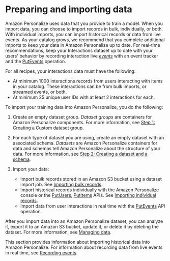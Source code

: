 # Preparing and importing data<a name="data-prep"></a>

Amazon Personalize uses data that you provide to train a model\. When you import data, you can choose to import records in bulk, individually, or both\. With individual imports, you can import historical records or data from live events\. As your catalog grows, we recommend that you complete additional imports to keep your data in Amazon Personalize up to date\. For real\-time recommendations, keep your Interactions dataset up to date with your users' behavior by recording interaction live *[events](https://docs.aws.amazon.com/general/latest/gr/glos-chap.html#event)* with an event tracker and the [PutEvents](API_UBS_PutEvents.md) operation\.

 For all recipes, your interactions data must have the following: 
+ At minimum 1000 interactions records from users interacting with items in your catalog\. These interactions can be from bulk imports, or streamed events, or both\.
+ At minimum 25 unique user IDs with at least 2 interactions for each\.

To import your training data into Amazon Personalize, you do the following:

1. Create an empty dataset group\. *Dataset groups* are containers for Amazon Personalize components\. For more information, see [Step 1: Creating a Custom dataset group](data-prep-ds-group.md)\.

1. For each type of dataset you are using, create an empty dataset with an associated schema\. *Datasets* are Amazon Personalize containers for data and schemas tell Amazon Personalize about the structure of your data\. For more information, see [Step 2: Creating a dataset and a schema](data-prep-creating-datasets.md)\. 

1. Import your data:
   + Import bulk records stored in an Amazon S3 bucket using a dataset import job\. See [Importing bulk records](bulk-data-import.md)\.
   + Import historical records individually with the Amazon Personalize console or the [PutUsers](API_UBS_PutUsers.md), [PutItems](API_UBS_PutItems.md) APIs\. See [Importing individual records](incremental-data-updates.md)\. 
   + Import data from user interactions in real time with the [PutEvents](API_UBS_PutEvents.md) API operation\.

  After you import data into an Amazon Personalize dataset, you can analyze it, export it to an Amazon S3 bucket, update it, or delete it by deleting the dataset\. For more information, see [Managing data](managing-data.md)\. 

This section provides information about importing historical data into Amazon Personalize\. For information about recording data from live events in real time, see [Recording events](recording-events.md)\.